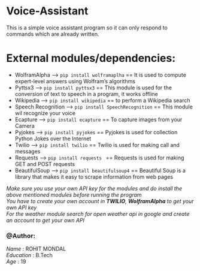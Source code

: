 # Voice-Assistant
This is a simple voice assistant program so it can only respond to commands which are already written.<br>

# External modules/dependencies:
- WolframAlpha --> ```pip install wolframaplha``` == It is used to compute expert-level answers using Wolfram’s algorithms
- Pyttsx3 --> ```pip install pyttsx3``` == This module is used for the conversion of text to speech in a program, it works offline
- Wikipedia --> ```pip install wikipedia``` == to perform a Wikipedia search
- Speech Recognition --> ```pip install SpeechRecognition``` == This module wil recognize your voice
- Ecapture --> ```pip install ecapture``` == To capture images from your Camera
- Pyjokes --> ```pip install pyjokes``` ==  Pyjokes is used for collection Python Jokes over the Internet
- Twilio --> ```pip install twilio``` == Twilio is used for making call and messages
- Requests --> ```pip install requests ``` == Requests is used for making GET and POST requests
- BeautifulSoup --> ```pip install beautifulsoup4``` == Beautiful Soup is a library that makes it easy to scrape information from web pages

*Make sure you use your own API key for the modules and do install the above mentioned modules before running the program*<br>
*You have to create your own account in <b>TWILIO</b>, <b>WolframAlpha</b> to get your own API key*<br>
*For the weather module search for open weather api in google and create an account to get your own API*<br>

### @Author:

*Name*  : ROHIT MONDAL<br>
*Education* : B.Tech<br>
*Age*   : 19<br>
